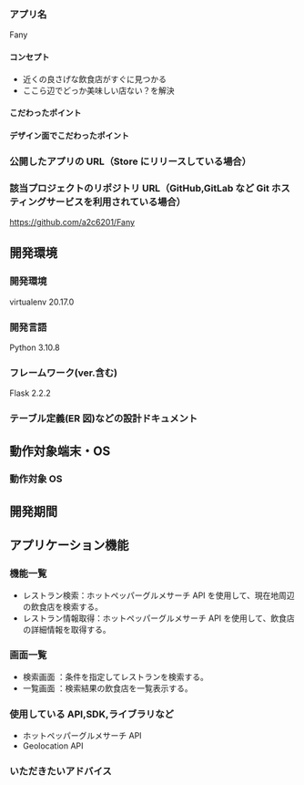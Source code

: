 ### アプリ名

Fany

#### コンセプト

- 近くの良さげな飲食店がすぐに見つかる
- ここら辺でどっか美味しい店ない？を解決

#### こだわったポイント

#### デザイン面でこだわったポイント

### 公開したアプリの URL（Store にリリースしている場合）

### 該当プロジェクトのリポジトリ URL（GitHub,GitLab など Git ホスティングサービスを利用されている場合）

https://github.com/a2c6201/Fany

## 開発環境

### 開発環境

virtualenv 20.17.0

### 開発言語

Python 3.10.8

### フレームワーク(ver.含む)

Flask 2.2.2

### テーブル定義(ER 図)などの設計ドキュメント

## 動作対象端末・OS

### 動作対象 OS

## 開発期間

## アプリケーション機能

### 機能一覧

- レストラン検索：ホットペッパーグルメサーチ API を使用して、現在地周辺の飲食店を検索する。
- レストラン情報取得：ホットペッパーグルメサーチ API を使用して、飲食店の詳細情報を取得する。
  <!-- - 電話アプリ連携：飲食店の電話番号を電話アプリに連携する。 -->
  <!-- - 地図アプリ連携：飲食店の所在地を地図アプリに連携する。 -->

### 画面一覧

- 検索画面 ：条件を指定してレストランを検索する。
- 一覧画面 ：検索結果の飲食店を一覧表示する。

### 使用している API,SDK,ライブラリなど

- ホットペッパーグルメサーチ API
- Geolocation API

### いただきたいアドバイス
